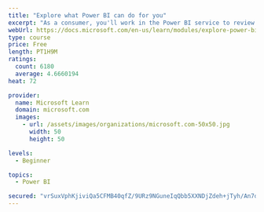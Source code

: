 ```yaml
---
title: "Explore what Power BI can do for you"
excerpt: "As a consumer, you'll work in the Power BI service to review and interact with content that has been shared with you. This module provides the foundational information that you need to work effectively in the Power BI service."
webUrl: https://docs.microsoft.com/en-us/learn/modules/explore-power-bi-service/
type: course
price: Free
length: PT1H9M
ratings:
  count: 6180
  average: 4.6660194
heat: 72

provider:
  name: Microsoft Learn
  domain: microsoft.com
  images:
    - url: /assets/images/organizations/microsoft.com-50x50.jpg
      width: 50
      height: 50

levels:
  - Beginner

topics:
  - Power BI

secured: "vrSuxVphKjiviQa5CFMB40qfZ/9URz9NGuneIqQbb5XXNDjZdeh+jTyh/An7dojS0SVyX/kuLhh5jGtjT/osUQbgSn/lYe17GT4+cn8iidFpuiFs+adQVu+eZIag7lFa9DFBoKUIlvsqBoD/vB1AzC745MplOT22HskRCKZmnqBRvKVOA3ys2J5khdVwaMJU8yngPwpGS3+76uwtfTQSedK9LfSbupMC9d1cQBatC8xJdjUTX3Mg1cs1Rpgsik1onqlXAYJ0xOdKdG4l0X+kyiAmwsmFCD9ssgqQd7/ZQHM+P4MZJf7XXJGe5E5QWvIR1MmFlL/8sILWYwBhbS18ECVwjfOsTTfvt6/WUxJON1zVSXOq/GXq+T72tnCRXNYSqsvp/1vTjxpqxR4dLXJlIw==;cbvSeCX6KFSiKNi5lgTjbg=="
---
```


